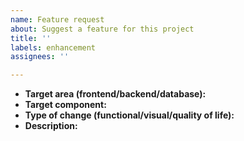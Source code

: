 ```yaml
---
name: Feature request
about: Suggest a feature for this project
title: ''
labels: enhancement
assignees: ''

---
```


<!--- Replace "< ... >" with your changes --->
- **Target area (frontend/backend/database):** <Area>
- **Target component:** <Component e.g. navigation bar>
- **Type of change (functional/visual/quality of life):** <Change>
- **Description:**  
    <Describe the requested change as detailed as possible.>
